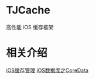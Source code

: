# TJCache
高性能 iOS 缓存框架

相关介绍
==============
[iOS缓存管理](http://techwpt.com/2018/09/05/cache-blog/)
[iOS数据库之CoreData](http://techwpt.com/2018/09/18/codata-blog/)
